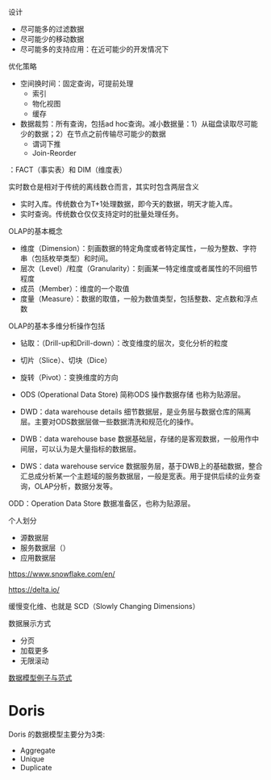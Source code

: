 
设计
* 尽可能多的过滤数据
* 尽可能少的移动数据
* 尽可能多的支持应用：在近可能少的开发情况下


优化策略
* 空间换时间：固定查询，可提前处理
  * 索引
  * 物化视图
  * 缓存
* 数据裁剪：所有查询，包括ad hoc查询。减小数据量：1）从磁盘读取尽可能少的数据；2）在节点之前传输尽可能少的数据
  * 谓词下推
  * Join-Reorder  


：FACT（事实表）和 DIM（维度表）


实时数仓是相对于传统的离线数仓而言，其实时包含两层含义
* 实时入库。传统数仓为T+1处理数据，即今天的数据，明天才能入库。
* 实时查询。传统数仓仅仅支持定时的批量处理任务。


OLAP的基本概念
* 维度（Dimension）：刻画数据的特定角度或者特定属性，一般为整数、字符串（包括枚举类型）和时间。
* 层次（Level）/粒度（Granularity）：刻画某一特定维度或者属性的不同细节程度
* 成员（Member）：维度的一个取值
* 度量（Measure）：数据的取值，一般为数值类型，包括整数、定点数和浮点数

OLAP的基本多维分析操作包括
* 钻取：（Drill-up和Drill-down）：改变维度的层次，变化分析的粒度
* 切片（Slice）、切块（Dice）
* 旋转（Pivot）：变换维度的方向

* ODS (Operational Data Store) 简称ODS  操作数据存储 也称为贴源层。
* DWD：data warehouse details 细节数据层，是业务层与数据仓库的隔离层。主要对ODS数据层做一些数据清洗和规范化的操作。
* DWB：data warehouse base 数据基础层，存储的是客观数据，一般用作中间层，可以认为是大量指标的数据层。
* DWS：data warehouse service 数据服务层，基于DWB上的基础数据，整合汇总成分析某一个主题域的服务数据层，一般是宽表。用于提供后续的业务查询，OLAP分析，数据分发等。

ODD：Operation Data Store 数据准备区，也称为贴源层。


个人划分
* 源数据层
* 服务数据层（）
* 应用数据层

https://www.snowflake.com/en/

https://delta.io/






缓慢变化维、也就是 SCD（Slowly Changing Dimensions）


数据展示方式
* 分页
* 加载更多
* 无限滚动

[数据模型例子与范式](https://mongoing.com/docs/applications/data-models.html)



# Doris

Doris 的数据模型主要分为3类:
* Aggregate
* Unique
* Duplicate